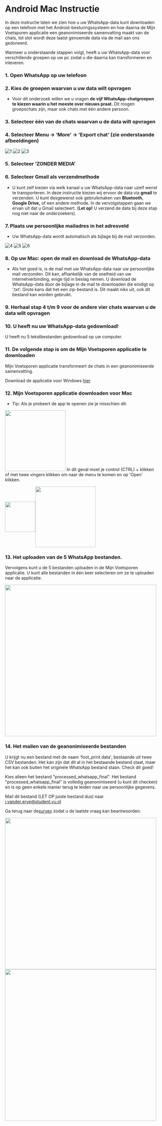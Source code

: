 
# Android Mac Instructie
In deze instructie laten we zien hoe u uw WhatsApp-data kunt downloaden op een telefoon met het Android-besturingssysteem en hoe daarna de Mijn Voetsporen applicatie een geanonimiseerde samenvatting maakt van de chats, tot slot wordt deze laatst genoemde data via de mail aan ons gedoneerd.

Wanneer u onderstaande stappen volgt, heeft u uw WhatsApp-data voor verschillende groepen op uw pc zodat u die daarna kan transformeren en inleveren.

### 1. Open WhatsApp op uw telefoon

### 2. Kies de groepen waarvan u uw data wilt opvragen

 - Voor dit onderzoek willen we u vragen **de vijf WhatsApp-chatgroepen te kiezen waarin u het meeste over nieuws praat.** Dit mogen groepschats zijn, maar ook chats met één andere persoon.

### 3. Selecteer één van de chats waarvan u de data wilt opvragen

### 4. Selecteer Menu → ‘More’ → ‘Export chat’ (zie onderstaande afbeeldingen)

![1](1.jpg)
![2](2.jpg)
![3](3.jpg)

### 5. Selecteer ‘ZONDER MEDIA’

### 6. Selecteer Gmail als verzendmethode

- U kunt zelf kiezen via welk kanaal u uw WhatsApp-data naar uzelf wenst te transporteren. In deze instructie kiezen wij ervoor de data via **gmail** te verzenden. U kunt desgewenst ook gebruikmaken van **Bluetooth**, **Google Drive,** of een andere methode. In de vervolgstappen gaan we ervan uit dat u Gmail selecteert. (**Let op!** U verzend de data bij deze stap nog niet naar de onderzoekers).

### 7. Plaats uw persoonlijke mailadres in het adresveld

- Uw WhatsApp-data wordt automatisch als bijlage bij de mail verzonden.

![4](4.jpg)
![5](5.jpg)
![6](6.jpg)

### 8. Op uw Mac: open de mail en download de WhatsApp-data

- Als het goed is, is de mail met uw WhatsApp-data naar uw persoonlijke mail verzonden. Dit kan, afhankelijk van de snelheid van uw internetverbinding, enige tijd in beslag nemen. U download de WhatsApp-data door de bijlage in de mail te downloaden die eindigt op ‘.txt’. Grote kans dat het een zip-bestand is. Dit maakt niks uit, ook dit bestand kan worden gebruikt.  

### 9. Herhaal stap 4 t/m 9 voor de andere vier chats waarvan u de data wilt opvragen

### 10. U heeft nu uw WhatsApp-data gedownload!

U heeft nu 5 tekstbestanden gedownload op uw computer. 

### 11. De volgende stap is om de Mijn Voetsporen applicatie te downloaden

Mijn Voetsporen applicatie transformeert de chats in een geanonimiseerde samenvatting. 

Download de applicatie voor Windows [hier](https://github.com/FeLoe/Lab2020/blob/standalone/standalone/dist/mijnvoetsporen.dmg?raw=True) 

### 12. Mijn Voetsporen applicatie downloaden voor Mac

- Tip: Als je probeert de app te openen zie je misschien dit:
<img src="https://i0.wp.com/www.reviewcentralme.com/wp-content/uploads/2017/04/Image-1.png" width="200">
In dit geval moet je control (CTRL) + klikken of met twee vingers klikken om naar de menu te komen en op 'Open' klikken.
  <p float="left"><img src="https://i1.wp.com/www.reviewcentralme.com/wp-content/uploads/2017/04/Image-2.png" align="center" width="100"><img align="center" src="https://i0.wp.com/www.reviewcentralme.com/wp-content/uploads/2017/04/Image-3.png" width="200"></p>

### 13. Het uploaden van de 5 WhatsApp bestanden.
Vervolgens kunt u de 5 bestanden uploaden in de Mijn Voetsporen applicatie. U kunt alle bestanden in één keer selecteren om ze te uploaden naar de applicatie. 

<img src=Extra4.jpg width="500">

### 14. Het mailen van de geanonimiseerde bestanden
U krijgt nu een bestand met de naam 'foot_print data', bestaande uit twee CSV bestanden. Het kan zijn dat dit al in het bestaande bestand staat, maar het kan ook buiten het originele WhatsApp bestand staan. Check dit goed!

Kies alleen het bestand "processed_whatsapp_final". Het bestand "processed_whatsapp_final" is volledig geanonimiseerd (u kunt dit checken) en is op geen enkele manier terug te leiden naar uw persoonlijke gegevens. 

Mail dit bestand (LET OP juiste bestand dus) naar j.vander.erve@student.vu.nl

Ga terug naar de[survey](https://vuamsterdam.eu.qualtrics.com/jfe/form/SV_b3BpjjteY6l24Kx) zodat u de laatste vraag kan beantwoorden. 

<img src=Extra5.jpg width="500">
<img src=Extra6.jpg width="500">



